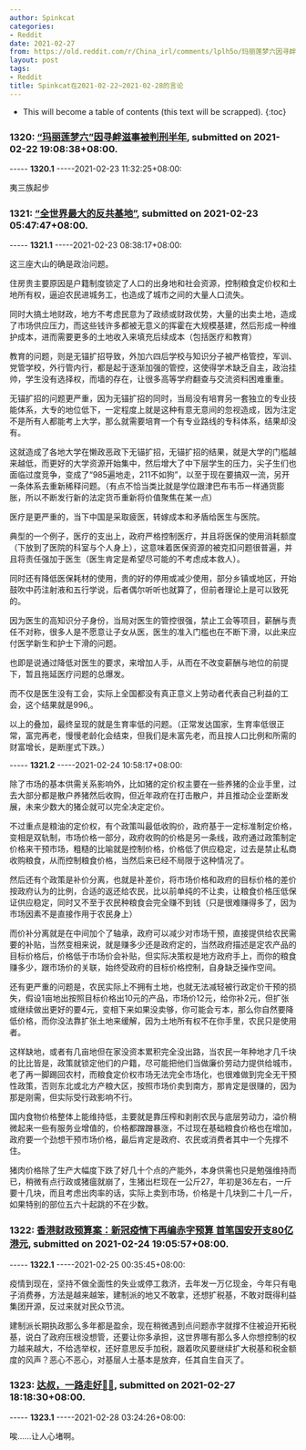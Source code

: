 ```yaml
---
author: Spinkcat
categories:
- Reddit
date: 2021-02-27
from: https://old.reddit.com/r/China_irl/comments/lplh5o/玛丽莲梦六因寻衅滋事被判刑半年/
layout: post
tags:
- Reddit
title: Spinkcat在2021-02-22~2021-02-28的言论
---
```


* This will become a table of contents (this text will be scrapped).
{:toc}

### 1320: [“玛丽莲梦六”因寻衅滋事被判刑半年](https://old.reddit.com/r/China_irl/comments/lplh5o/玛丽莲梦六因寻衅滋事被判刑半年/), submitted on 2021-02-22 19:08:38+08:00.

----- __1320.1__ -----2021-02-23 11:32:25+08:00:

夷三族起步

### 1321: [“全世界最大的反共基地”](https://old.reddit.com/r/China_irl/comments/lq0xim/全世界最大的反共基地/), submitted on 2021-02-23 05:47:47+08:00.

----- __1321.1__ -----2021-02-23 08:38:17+08:00:

这三座大山的确是政治问题。

住房贵主要原因是户籍制度锁定了人口的出身地和社会资源，控制粮食定价权和土地所有权，逼迫农民进城务工，也造成了城市之间的大量人口流失。

同时大搞土地财政，地方不考虑民意为了政绩或财政优势，大量的出卖土地，造成了市场供应压力，而这些钱许多都被无意义的挥霍在大规模基建，然后形成一种维护成本，进而需要更多的土地收入来填充后续成本（包括医疗和教育）

教育的问题，则是无锚扩招导致，外加六四后学校与知识分子被严格管控，军训、党管学校，外行管内行，都是起于逐渐加强的管控，这使得学术缺乏自主，政治挂帅，学生没有选择权，而墙的存在，让很多高等学府翻查与交流资料困难重重。

无锚扩招的问题更严重，因为无锚扩招的同时，当局没有培育另一套独立的专业技能体系，大专的地位低下，一定程度上就是这种有意无意间的忽视造成，因为注定不是所有人都能考上大学，那么就需要培育一个有专业路线的专科体系，结果却没有。

这就造成了各地大学在懒政恶政下无锚扩招，无锚扩招的结果，就是大学的门槛越来越低，而更好的大学资源开始集中，然后增大了中下层学生的压力，尖子生们也面临过度竞争，变成了“985遍地走，211不如狗”，以至于现在要搞双一流，另开一条体系去重新稀释问题。（有点不恰当类比就是学位跟津巴布韦币一样通货膨胀，所以不断发行新的法定货币重新将价值聚焦在某一点）

医疗是更严重的，当下中国是采取疲医，转嫁成本和矛盾给医生与医院。

典型的一个例子，医疗的支出上，政府严格控制医疗，并且将医保的使用消耗额度（下放到了医院的科室与个人身上），这意味着医保资源的被克扣问题很普遍，并且将责任强加于医生（医生肯定是希望尽可能的不考虑成本救人）。

同时还有降低医保耗材的使用，贵的好的停用或减少使用，部分乡镇或地区，开始鼓吹中药注射液和五行学说，后者偶尔听听也就算了，但前者理论上是可以致死的。

因为医生的高知识分子身份，当局对医生的管控很强，禁止工会等项目，薪酬与责任不对称，很多人是不愿意让子女从医，医生的准入门槛也在不断下滑，以此来应付医学新生和护士下滑的问题。

也即是说通过降低对医生的要求，来增加人手，从而在不改变薪酬与地位的前提下，暂且拖延医疗问题的总爆发。

而不仅是医生没有工会，实际上全国都没有真正意义上劳动者代表自己利益的工会，这个结果就是996,。

以上的叠加，最终呈现的就是生育率低的问题。（正常发达国家，生育率低很正常，富完再老，慢慢老龄化会结束，但我们是未富先老，而且按人口比例和所需的财富增长，是断崖式下跌。）

----- __1321.2__ -----2021-02-24 10:58:17+08:00:

除了市场的基本供需关系影响外，比如猪的定价权主要在一些养猪的企业手里，过去大部分都是散户养猪然后收购，但近年政府在打击散户，并且推动企业垄断发展，未来少数大的猪企就可以完全决定定价。

不过重点是粮油的定价权，有个政策叫最低收购价，政府基于一定标准制定价格，变相是双轨制，市场价格一部分，政府收购的价格是另一条线，政府通过政策制定价格来干预市场，粗糙的比喻就是控制价格，价格低了供应稳定，过去是禁止私商收购粮食，从而控制粮食价格，当然后来已经不局限于这种情况了。

然后还有个政策是补价分离，也就是补差价，将市场价格和政府的目标价格的差价按政府认为的比例，合适的返还给农民，比以前单纯的不让卖，让粮食价格压低保证供应稳定，同时又不至于农民种粮食会完全赚不到钱（只是很难赚得多了，因为市场因素不是直接作用于农民身上）

而价补分离就是在中间加个了轴承，政府可以减少对市场干预，直接提供给农民需要的补贴，当然变相来说，就是赚多少还是政府定的，当然政府描述是定农产品的目标价格后，价格低于市场价会补贴，但实际决策权是地方政府手上，而你的粮食赚多少，跟市场价的关联，始终受政府的目标价格控制，自身缺乏操作空间。

还有更严重的问题是，农民实际上不拥有土地，也就无法减轻被行政定价干预的损失，假设1亩地出按照目标价格出10元的产品，市场价12元，给你补2元，但扩张或继续做出更好的要4元，变相下来如果没卖够，你可能会亏本，那么你自然要降低价格，而你没法靠扩张土地来缓解，因为土地所有权不在你手里，农民只是使用者。

这样缺地，或者有几亩地但在家没资本累积完全没出路，当农民一年种地才几千块的比比皆是，政策就锁定他们的户籍，尽可能把他们当做廉价劳动力提供给城市，老了再一脚踢回农村，而粮食定价权市场无法完全市场化，也很难做到完全无干预性政策，否则东北或北方产粮大区，按照市场价卖到南方，那肯定是很赚的，因为那是刚需，但实际受行政影响不行。

国内食物价格整体上能维持低，主要就是靠压榨和剥削农民与底层劳动力，溢价稍微起来一些有服务业增值的，价格都蹭蹭暴涨，不过现在基础粮食价格也在增加，政府要一个劲想干预市场价格，最后肯定是政府、农民或消费者其中一个先撑不住。

猪肉价格除了生产大幅度下跌了好几十个点的产能外，本身供需也只是勉强维持而已，稍微有点行政或猪瘟就崩了，生猪出栏现在一公斤27，年初是36左右，一斤要十几块，而且考虑出肉率的话，实际上卖到市场，价格是十几块到二十几一斤，如果特别的部位五六十起跳的不在少数。

### 1322: [香港财政预算案：新冠疫情下再编赤字预算 首笔国安开支80亿港元](https://old.reddit.com/r/China_irl/comments/lra8sn/香港财政预算案新冠疫情下再编赤字预算_首笔国安开支80亿港元/), submitted on 2021-02-24 19:05:57+08:00.

----- __1322.1__ -----2021-02-25 00:35:45+08:00:

疫情到现在，坚持不做全面性的失业或停工救济，去年发一万亿现金，今年只有电子消费券，方法是越来越笨，建制派的地又不敢拿，还想扩税基，不敢对既得利益集团开源，反过来就对民众节流。

建制派长期执政那么多年都是盈余，现在稍微遇到点问题赤字就撑不住被迫开拓税基，说白了政府压根没想管，还要让你多承担，这世界哪有那么多人你想控制的权力越来越大，不给选举权，还好意思反手加税，跟着吹风要继续扩大税基和税金额度的风声？恶心不恶心，对基层人士基本是放弃，任其自生自灭了。

### 1323: [达叔，一路走好🙏🏻](https://old.reddit.com/r/China_irl/comments/ltl7p3/达叔一路走好/), submitted on 2021-02-27 18:18:30+08:00.

----- __1323.1__ -----2021-02-28 03:24:26+08:00:

唉......让人心堵啊。

